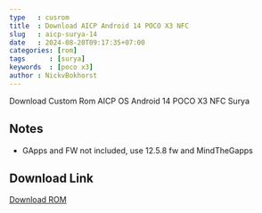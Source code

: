 ```yaml
---
type   : cusrom
title  : Download AICP Android 14 POCO X3 NFC
slug   : aicp-surya-14
date   : 2024-08-20T09:17:35+07:00
categories: [rom]
tags      : [surya]
keywords  : [poco x3]
author : NickvBokhorst
---
```


Download Custom Rom AICP OS Android 14 POCO X3 NFC Surya


## Notes
- GApps and FW not included, use 12.5.8 fw and MindTheGapps 


## Download Link
[Download ROM](https://dwnld.aicp-rom.com/device/surya/WEEKLY/aicp_surya_s-17.1-WEEKLY-20240816.zip)


